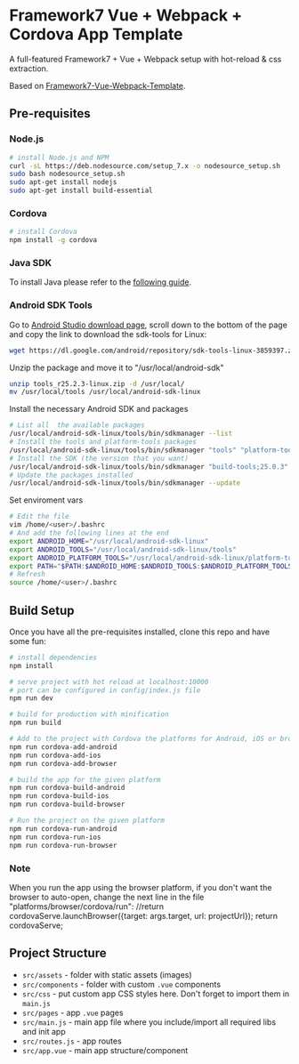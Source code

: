 # Framework7 Vue + Webpack + Cordova App Template

A full-featured Framework7 + Vue + Webpack setup with hot-reload & css extraction.

Based on [Framework7-Vue-Webpack-Template](https://github.com/nolimits4web/Framework7-Vue-Webpack-Template.git).


## Pre-requisites
### Node.js
``` bash
# install Node.js and NPM
curl -sL https://deb.nodesource.com/setup_7.x -o nodesource_setup.sh
sudo bash nodesource_setup.sh
sudo apt-get install nodejs
sudo apt-get install build-essential
```

### Cordova
``` bash
# install Cordova
npm install -g cordova
```

### Java SDK
To install Java please refer to the [following guide](https://www.digitalocean.com/community/tutorials/como-instalar-java-con-apt-get-en-ubuntu-16-04-es).


### Android SDK Tools
Go to [Android Studio download page](https://developer.android.com/studio/index.html), scroll down to the bottom of the page and copy the link to download the sdk-tools for Linux:
``` bash
wget https://dl.google.com/android/repository/sdk-tools-linux-3859397.zip
```

Unzip the package and move it to "/usr/local/android-sdk"
``` bash
unzip tools_r25.2.3-linux.zip -d /usr/local/
mv /usr/local/tools /usr/local/android-sdk-linux
```

Install the necessary Android SDK and packages
``` bash
# List all  the available packages
/usr/local/android-sdk-linux/tools/bin/sdkmanager --list
# Install the tools and platform-tools packages
/usr/local/android-sdk-linux/tools/bin/sdkmanager "tools" "platform-tools"
# Install the SDK (the version that you want)
/usr/local/android-sdk-linux/tools/bin/sdkmanager "build-tools;25.0.3" "platforms;android-25" "sources;android-25"
# Update the packages installed
/usr/local/android-sdk-linux/tools/bin/sdkmanager --update
``` 

Set enviroment vars
``` bash
# Edit the file
vim /home/<user>/.bashrc
# And add the following lines at the end
export ANDROID_HOME="/usr/local/android-sdk-linux"
export ANDROID_TOOLS="/usr/local/android-sdk-linux/tools"
export ANDROID_PLATFORM_TOOLS="/usr/local/android-sdk-linux/platform-tools"
export PATH="$PATH:$ANDROID_HOME:$ANDROID_TOOLS:$ANDROID_PLATFORM_TOOLS"
# Refresh
source /home/<user>/.bashrc
```

## Build Setup
Once you have all the pre-requisites installed, clone this repo and have some fun:

``` bash
# install dependencies
npm install

# serve project with hot reload at localhost:10000
# port can be configured in config/index.js file
npm run dev

# build for production with minification
npm run build

# Add to the project with Cordova the platforms for Android, iOS or browser
npm run cordova-add-android
npm run cordova-add-ios
npm run cordova-add-browser

# build the app for the given platform
npm run cordova-build-android
npm run cordova-build-ios
npm run cordova-build-browser

# Run the project on the given platform
npm run cordova-run-android
npm run cordova-run-ios
npm run cordova-run-browser
```

### Note
When you run the app using the browser platform, if you don't want the browser to auto-open,
change the next line in the file "platforms/browser/cordova/run":
	//return cordovaServe.launchBrowser({target: args.target, url: projectUrl});
        return cordovaServe;


## Project Structure

* `src/assets` - folder with static assets (images)
* `src/components` - folder with custom `.vue` components
* `src/css` - put custom app CSS styles here. Don't forget to import them in `main.js`
* `src/pages` - app `.vue` pages
* `src/main.js` - main app file where you include/import all required libs and init app
* `src/routes.js` - app routes
* `src/app.vue` - main app structure/component

